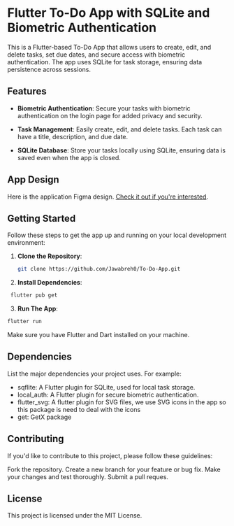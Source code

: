 # Flutter To-Do App with SQLite and Biometric Authentication

This is a Flutter-based To-Do App that allows users to create, edit, and delete tasks, set due dates, and secure access with biometric authentication. The app uses SQLite for task storage, ensuring data persistence across sessions.

## Features

- **Biometric Authentication**: Secure your tasks with biometric authentication on the login page for added privacy and security.

- **Task Management**: Easily create, edit, and delete tasks. Each task can have a title, description, and due date.

- **SQLite Database**: Store your tasks locally using SQLite, ensuring data is saved even when the app is closed.

## App Design

Here is the application Figma design. [Check it out if you're interested](https://www.figma.com/file/7qccpxvr08wUB6XkfIeUa1/pcnc-todo-task?type=design&node-id=0-1&mode=design&t=ZeV0vFZOB5QkT18I-0).


## Getting Started

Follow these steps to get the app up and running on your local development environment:

1. **Clone the Repository**:

   ```bash
   git clone https://github.com/Jawabreh0/To-Do-App.git
   ```
2. **Install Dependencies**: 
 ```bash
  flutter pub get
 ```
3. **Run The App**:
  ```bash
  flutter run
 ```
Make sure you have Flutter and Dart installed on your machine.

## Dependencies
List the major dependencies your project uses. For example:

- sqflite: A Flutter plugin for SQLite, used for local task storage.
- local_auth: A Flutter plugin for secure biometric authentication.
- flutter_svg: A flutter plugin for SVG files, we use SVG icons in the app so this package is need to deal with the icons 
- get: GetX package 

## Contributing
If you'd like to contribute to this project, please follow these guidelines:

Fork the repository.
Create a new branch for your feature or bug fix.
Make your changes and test thoroughly.
Submit a pull reques.

## License
This project is licensed under the MIT License.

